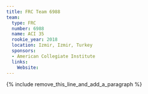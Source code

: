 ```yaml
---
title: FRC Team 6988
team:
  type: FRC
  number: 6988
  name: ACI 35
  rookie_year: 2018
  location: Izmir, Izmir, Turkey
  sponsors:
  - American Collegiate Institute
  links:
    Website:
---
```


{% include remove_this_line_and_add_a_paragraph %}